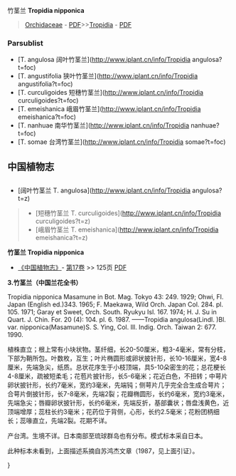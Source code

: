 竹茎兰 **Tropidia nipponica**

> [Orchidaceae](http://www.iplant.cn/info/Orchidaceae?t=foc) - [PDF](http://www.iplant.cn/foc/pdf/Orchidaceae.pdf)>>[Tropidia](http://www.iplant.cn/info/Tropidia?t=foc) - [PDF](http://www.iplant.cn/foc/pdf/Tropidia.pdf)

### Parsublist

* [T.  angulosa  阔叶竹茎兰](http://www.iplant.cn/info/Tropidia angulosa?t=foc)
* [T.  angustifolia  狭叶竹茎兰](http://www.iplant.cn/info/Tropidia angustifolia?t=foc)
* [T.  curculigoides  短穗竹茎兰](http://www.iplant.cn/info/Tropidia curculigoides?t=foc)
* [T.  emeishanica  峨眉竹茎兰](http://www.iplant.cn/info/Tropidia emeishanica?t=foc)
* [T.  nanhuae  南华竹茎兰](http://www.iplant.cn/info/Tropidia nanhuae?t=foc)
* [T.  somae  台湾竹茎兰](http://www.iplant.cn/info/Tropidia somae?t=foc)

## 中国植物志

## 
* [阔叶竹茎兰  T.  angulosa](http://www.iplant.cn/info/Tropidia angulosa?t=z)
> * [短穗竹茎兰  T.  curculigoides](http://www.iplant.cn/info/Tropidia curculigoides?t=z)
> * [峨眉竹茎兰  T.  emeishanica](http://www.iplant.cn/info/Tropidia emeishanica?t=z)

**竹茎兰 Tropidia nipponica**

* [《中国植物志》](http://www.iplant.cn/frps)- [第17卷](http://www.iplant.cn/frps/vol/17) >> 125页 [PDF](http://www.iplant.cn/frps/pdf/17/125.pdf)

**3.竹茎兰（中国兰花全书）**

Tropidia nipponica Masamune in Bot. Mag. Tokyo 43: 249. 1929; Ohwi, Fl. Japan (English ed.)343. 1965; F. Maekawa, Wild Orch. Japan Col. 284. pl. 105. 1971; Garay et Sweet, Orch. South. Ryukyu Isl. 167. 1974; H. J. Su in Quart. J. Chin. For. 20 (4): 104. pl. 6. 1987. ——Tropidia angulosa(Lindl. )Bl. var. nipponica(Masamune)S. S. Ying, Col. Ill. Indig. Orch. Taiwan 2: 677. 1990.

植株直立；根上常有小块状物。茎纤细，长20-50厘米，粗3-4毫米，常有分枝，下部为鞘所包。叶数枚，互生；叶片椭圆形或卵状披针形，长10-16厘米，宽4-8厘米，先端急尖，纸质。总状花序生于小枝顶端，具5-10朵密生的花；总花梗长4-8厘米，疏被短柔毛；花苞片披针形，长5-6毫米；花近白色，不扭转；中萼片卵状披针形，长约7毫米，宽约3毫米，先端钝；侧萼片几乎完全合生成合萼片；合萼片倒披针形，长7-8毫米，先端2裂；花瓣椭圆形，长约6毫米，宽约3毫米，先端急尖；唇瓣卵状披针形，长约6毫米，先端反折，基部囊状；唇盘浅黄色，近顶端增厚；蕊柱长约3毫米；花药位于背侧，心形，长约2.5毫米；花粉团柄细长；蕊喙直立，先端2裂。花期不详。

产台湾。生境不详。日本南部至琉球群岛也有分布。模式标本采自日本。

此种标本未看到，上面描述系摘自苏鸿杰文章（1987，见上面引证）。

}